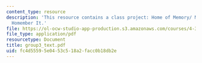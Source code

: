 ```yaml
---
content_type: resource
description: 'This resource contains a class project: Home of Memory/ Memory of Home...
  Homember It.'
file: https://ol-ocw-studio-app-production.s3.amazonaws.com/courses/4-303-the-production-of-space-art-architecture-and-urbanism-in-dialogue-fall-2006/fc4d55595e0453c518a2facc0b18db2e_group3_text.pdf
file_type: application/pdf
resourcetype: Document
title: group3_text.pdf
uid: fc4d5559-5e04-53c5-18a2-facc0b18db2e
---
```

